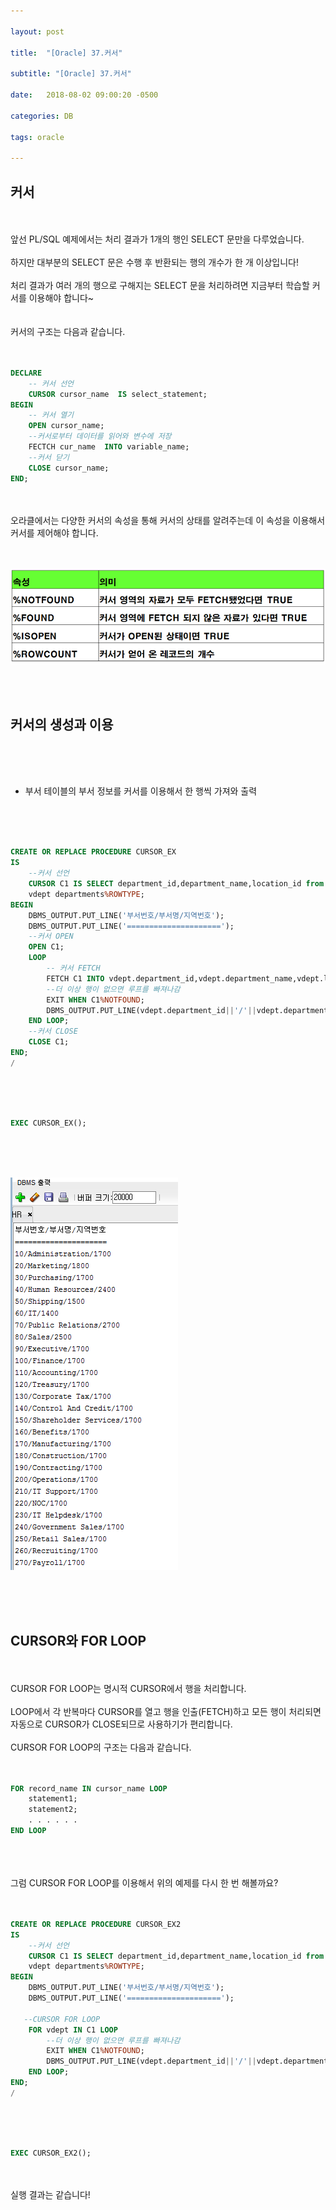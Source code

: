 ```yaml
---

layout: post

title:  "[Oracle] 37.커서"

subtitle: "[Oracle] 37.커서"

date:   2018-08-02 09:00:20 -0500

categories: DB

tags: oracle

---
```



## 커서

<br>
<br>
앞선 PL/SQL 예제에서는 처리 결과가 1개의 행인 SELECT 문만을 다루었습니다. 
<br>
<br>
하지만 대부분의 SELECT 문은 수행 후 반환되는 행의 개수가 한 개 이상입니다!
<br>
<br>
처리 결과가 여러 개의 행으로 구해지는 SELECT 문을 처리하려면 지금부터 학습할 커서를 이용해야 합니다~
<br>
<br>
<br>
커서의 구조는 다음과 같습니다.
<br>
<br>
<br>

```sql
DECLARE
	-- 커서 선언
	CURSOR cursor_name  IS select_statement;
BEGIN
	-- 커서 열기
	OPEN cursor_name;
	--커서로부터 데이터를 읽어와 변수에 저장
	FECTCH cur_name  INTO variable_name;
	--커서 닫기
	CLOSE cursor_name;
END;
```

<br>
<br>
오라클에서는 다양한 커서의 속성을 통해 커서의 상태를 알려주는데 이 속성을 이용해서 커서를 제어해야 합니다.
<br>
<br>
<br>

![image](/image/Oracle_image/Oracle_image_227.png)

<br>
<br>

## 커서의 생성과 이용

<br>
<br>
<br>

- 부서 테이블의 부서 정보를 커서를 이용해서 한 행씩 가져와 출력

<br>
<br>
<br>

```sql
CREATE OR REPLACE PROCEDURE CURSOR_EX
IS
    --커서 선언
    CURSOR C1 IS SELECT department_id,department_name,location_id from departments;
    vdept departments%ROWTYPE;
BEGIN
    DBMS_OUTPUT.PUT_LINE('부서번호/부서명/지역번호');
    DBMS_OUTPUT.PUT_LINE('=====================');
    --커서 OPEN
    OPEN C1;
    LOOP
        -- 커서 FETCH
        FETCH C1 INTO vdept.department_id,vdept.department_name,vdept.location_id;
        --더 이상 행이 없으면 루프를 빠져나감
        EXIT WHEN C1%NOTFOUND;
        DBMS_OUTPUT.PUT_LINE(vdept.department_id||'/'||vdept.department_name||'/'||vdept.location_id);
    END LOOP;
    --커서 CLOSE
    CLOSE C1;
END;
/
```

<br>
<br>
<br>

```sql
EXEC CURSOR_EX();
```

<br>
<br>
<br>

![image](/image/Oracle_image/Oracle_image_226.png)

<br>
<br>
<br>

## CURSOR와 FOR LOOP

<br>
<br>
CURSOR FOR LOOP는 명시적 CURSOR에서 행을 처리합니다. 
<br>
<br>
LOOP에서 각 반복마다 CURSOR를 열고 행을 인출(FETCH)하고 모든 행이 처리되면 자동으로 CURSOR가 CLOSE되므로 사용하기가 편리합니다.
<br>
<br>
CURSOR FOR LOOP의 구조는 다음과 같습니다.
<br>
<br>
<br>

```sql
FOR record_name IN cursor_name LOOP
	statement1;
	statement2;
	. . . . . .
END LOOP
```

<br>
<br>
<br>
그럼 CURSOR FOR LOOP를 이용해서 위의 예제를 다시 한 번 해볼까요?
<br>
<br>
<br>

```sql
CREATE OR REPLACE PROCEDURE CURSOR_EX2
IS
    --커서 선언
    CURSOR C1 IS SELECT department_id,department_name,location_id from departments;
    vdept departments%ROWTYPE;
BEGIN
    DBMS_OUTPUT.PUT_LINE('부서번호/부서명/지역번호');
    DBMS_OUTPUT.PUT_LINE('=====================');
   
   --CURSOR FOR LOOP
    FOR vdept IN C1 LOOP
        --더 이상 행이 없으면 루프를 빠져나감
        EXIT WHEN C1%NOTFOUND;
        DBMS_OUTPUT.PUT_LINE(vdept.department_id||'/'||vdept.department_name||'/'||vdept.location_id);
    END LOOP;
END;
/
```

<br>
<br>
<br>

```sql
EXEC CURSOR_EX2();
```

<br>
<br>
실행 결과는 같습니다!




